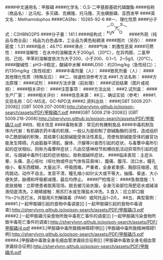 ####中文通用名：甲胺磷
####化学名：O,S-二甲基胺基硫代磷酸酯
####俗称（商品名）：达马松、多灭磷、克螨隆、托马隆、灭虫螨胺磷、亚西发甲
####英文名：Methamidophos
####CASNo：10265-92-6
##一、理化性质
####分子式：C2H8NO2PS
####分子量：141.1
####结构式：![结构式](./assets/duwu/甲胺磷/@0结构式.gif)
####外观（纯品与商业品）：纯品为白色晶体，工业品为黄色粘稠液
####图片（另存）：
####密度：1.31
####熔点：46.1℃
####沸点：
####气味：刺激性恶臭
####可燃性：
####溶解性：在水中的溶解度大于200g/L（20℃），在异丙醇、二氯甲烷、己烷、甲苯的溶解度依次为大于200、小于200、0.1~1、2~5g/L（20℃）。
####酸碱性：pH3~8稳定，酸碱中水解
####LD50：约20mg/kg（急性经口）；约130mg/kg（急性经皮）
####中毒剂量（人）：
####致死剂量（人）：
####其他理化性质（特殊反应）：
##二、快速检测参考方法
###1.方法名称：
####方法原理：
####试剂：
####方法步骤（前处理）：
####试验结果（图片或视频）：
####相关评价：
####注意事项：
####方法出处：
###2.试剂盒：
####生产厂家：
####相关评价：
####信息来源：
##三、确证实验（参考）
####1.实验名称：GC-MS法、GC-NPD法
####2.资料出处：
####[GBT 5009.207-2008][]
[GBT 5009.207-2008]:http://sherylynn.github.io/poison-search/assets/PDF/甲胺磷/1.pdf
####[GBT 5009.218-2008][]
[GBT 5009.218-2008]:http://sherylynn.github.io/poison-search/assets/PDF/甲胺磷/2.pdf
##四、相关信息
####毒物来源：常见的有腌制食品
####中毒机制及体内代谢：有机磷农药中毒的机理，一般认为是抑制了胆碱酯酶的活性，造成组织中乙酰胆碱的积聚，其结果引起胆碱能受体活性紊乱，而使有胆碱能受体的器官功能发生障碍。凡由脏器平滑肌、腺体、汗腺等兴奋而引起的症状，与毒蕈中毒所引起的症状相似，则称为毒蕈样症状；凡由交感神经节和横纹肌活动异常所引起的症状，与烟碱中毒所引起的症状相似，故称烟碱样症状。
####临床表现：主症头晕、头痛、恶心呕吐（呕吐物或呼出气体有蒜臭味）、腹痛、腹泻、流口水，瞳孔缩小、看东西模糊，大量出汗、呼吸困难。严重者，全身紧束感、胸部压缩感，肌肉跳动，动作不自主。发音不清，瞳孔缩小如针尖大或不等大，抽搐、昏迷、大小便失禁，脉搏和呼吸都减慢，最后均停止。
####尸检情况：
####急救措施：1.皮肤接触：立即使患者脱离现场，脱去被污染衣服，全身污染部位用肥皂水或碱溶液彻底清洗。2.眼睛接触：用苏打水或生理盐水冲洗。3.食入：应立即口服1％~2％苏打水，并服用片剂解磷毒（PAM）或阿托品1~2片。
##五、典型案例：
####1.[一起甲胺磷引起的食物中毒调查][]
[一起甲胺磷引起的食物中毒调查]:http://sherylynn.github.io/poison-search/assets/PDF/甲胺磷/3.pdf 
####2.[一起甲胺磷污染食物所致中毒死亡事件的调查][]
[一起甲胺磷污染食物所致中毒死亡事件的调查]:http://sherylynn.github.io/poison-search/assets/PDF/甲胺磷/4.pdf 
####3.[甲胺磷中毒所致精神障碍1例][]
[甲胺磷中毒所致精神障碍1例]:http://sherylynn.github.io/poison-search/assets/PDF/甲胺磷/5.pdf 
####4.[甲胺磷中毒致全身毛细血管渗漏综合征例][]
[甲胺磷中毒致全身毛细血管渗漏综合征例]:http://sherylynn.github.io/poison-search/assets/PDF/甲胺磷/6.pdf 
